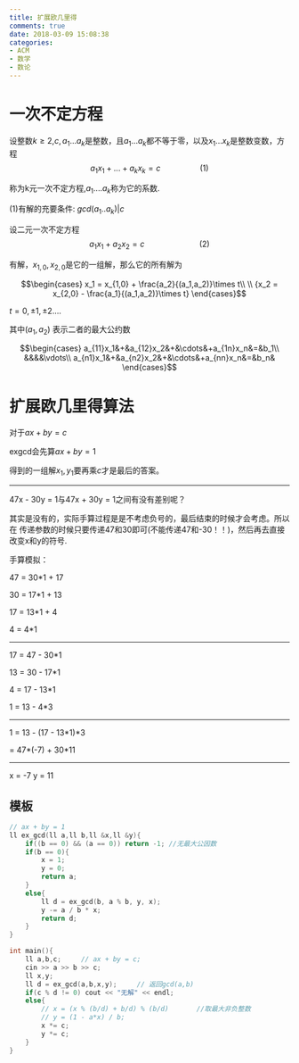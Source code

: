 ```yaml
---
title: 扩展欧几里得
comments: true
date: 2018-03-09 15:08:38
categories:
- ACM
- 数学
- 数论
---
```

# 一次不定方程

设整数$k \geq 2$,$c,a_1...a_k$是整数，且$a_1...a_k$都不等于零，以及$x_1...x_k$是整数变数，方程$$a_1x_1 + ... + a_kx_k = c \ \ \ \ \ \ \ \ \ \ \ \ \ \ \ \ \ \ (1)$$

称为k元一次不定方程,$a_1....a_k$称为它的系数.

(1)有解的充要条件: $gcd(a_1..a_k) | c$

设二元一次不定方程$$a_1x_1 + a_2x_2 = c\ \ \ \ \ \ \ \ \ \ \ \ \ \ \ \ \ \ \ \ \ \ \ \ \ (2)$$

有解，$x_{1,0},x_{2,0}$是它的一组解，那么它的所有解为

$$\begin{cases}
        x_1 = x_{1,0} + \frac{a_2}{(a_1,a_2)}\times t\\
        \\
        {x_2 = x_{2,0} - \frac{a_1}{(a_1,a_2)}\times t}
        \end{cases}$$

$t = 0,\pm1,\pm2....$

其中$(a_1,a_2)$ 表示二者的最大公约数

$$\begin{cases} 
		a_{11}x_1&+&a_{12}x_2&+&\cdots&+a_{1n}x_n&=&b_1\\
		&&&&\vdots\\
		a_{n1}x_1&+&a_{n2}x_2&+&\cdots&+a_{nn}x_n&=&b_n&			
	\end{cases}$$

# 扩展欧几里得算法


对于$ax + by = c$

exgcd会先算$ax + by = 1$

得到的一组解$x_1,y_1$要再乘$c$才是最后的答案。

---
47x - 30y = 1与47x + 30y = 1之间有没有差别呢？

其实是没有的，实际手算过程是是不考虑负号的，最后结束的时候才会考虑。所以在
传递参数的时候只要传递47和30即可(不能传递47和-30！！)，然后再去直接改变x和y的符号.

<!--more-->

手算模拟：

47 = 30*1 + 17

30 = 17*1 + 13

17 = 13*1 + 4

4 = 4*1

---
17 = 47 - 30*1

13 = 30 - 17*1

4 = 17 - 13*1

1 = 13 - 4*3

---
1 = 13 - (17 - 13*1)*3

  = 47*(-7) + 30*11

---
x = -7     y = 11

## 模板
```cpp
// ax + by = 1
ll ex_gcd(ll a,ll b,ll &x,ll &y){
    if((b == 0) && (a == 0)) return -1; //无最大公因数
    if(b == 0){
        x = 1;
        y = 0;
        return a;
    }
    else{
        ll d = ex_gcd(b, a % b, y, x);
        y -= a / b * x;
        return d;
    }
}

int main(){
    ll a,b,c;     // ax + by = c;
    cin >> a >> b >> c;
    ll x,y;
    ll d = ex_gcd(a,b,x,y);     // 返回gcd(a,b)
    if(c % d != 0) cout << "无解" << endl;
    else{
        // x = (x % (b/d) + b/d) % (b/d)       //取最大非负整数
        // y = (1 - a*x) / b;
        x *= c;
        y *= c;
    }
}
```

